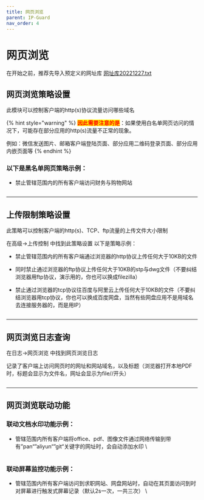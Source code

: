 ```yaml
---
title: 网页浏览
parent: IP-Guard
nav_order: 4
---
```


# 网页浏览

在开始之前，推荐先导入预定义的网址库 [网址库20221227.txt](https://github.com/AJMOXu/ajmoxu.github.io/files/10704304/20221227.txt)

## 网页浏览策略设置

此模块可以控制客户端的http(s)协议流量访问哪些域名

{% hint style="warning" %}
<mark style="color:red;">**因此需要注意的是**</mark>：如果使用白名单网页访问的情况下，可能存在部分应用的http(s)流量不正常的现象。

例如：微信发送图片、邮箱客户端登陆页面、部分应用二维码登录页面、部分应用内嵌页面等
{% endhint %}

### 以下是黑名单网页策略示例：

*   禁止管辖范围内的所有客户端访问财务与购物网站\
    &#x20;

    <figure><img src="https://user-images.githubusercontent.com/123937106/218020140-eaf91812-03cd-4fa2-a1a6-2c53d3f53cdb.png" alt=""><figcaption></figcaption></figure>





***

## 上传限制策略设置

此策略可以控制客户端的http(s)、TCP、ftp流量的上传文件大小限制

在高级->上传控制 中找到此策略设置 以下是策略示例：

* 禁止管辖范围内的所有客户端通过浏览器的http协议上传任何大于10KB的文件
* 同时禁止通过浏览器的ftp协议上传任何大于10KB的stp与dwg文件（不要纠结浏览器用ftp协议，演示用的，你也可以换成filezilla）
*   禁止通过浏览器的tcp协议往百度与阿里云上传任何大于10KB的文件（不要纠结浏览器用tcp协议，你也可以换成百度网盘，当然有些网盘应用不是用域名去连接服务器的，而是用IP）&#x20;

    <figure><img src="https://user-images.githubusercontent.com/123937106/218021050-01b8cfcf-95f4-4be3-8e25-999a09b79d68.png" alt=""><figcaption></figcaption></figure>





***

## 网页浏览日志查询

在日志->网页浏览 中找到网页浏览日志

记录了客户端上访问网页时的网址和网站域名，以及标题（浏览器打开本地PDF时，标题会显示为文件名，网址会显示为file//开头）\
&#x20;

<figure><img src="https://user-images.githubusercontent.com/123937106/218030365-cdf31ad8-e7af-469c-8711-aad8d596fccb.png" alt=""><figcaption></figcaption></figure>



***

## 网页浏览联动功能

### 联动文档水印功能示例：

*   管辖范围内所有客户端将office、pdf、图像文件通过网络传输到带有”pan“”aliyun“”git“关键字的网址时，会自动添加水印 \


    <figure><img src="https://user-images.githubusercontent.com/123937106/218032245-52d665a9-7182-48a3-8580-7880bab4c6d9.png" alt=""><figcaption></figcaption></figure>

### 联动屏幕监控功能示例：

*   管辖范围内所有客户端访问到求职网站、网盘网站时，自动在其页面访问到时对屏幕进行触发式屏幕记录（默认2s一次，一共三次） \


    <figure><img src="https://user-images.githubusercontent.com/123937106/218032811-fc6a7e02-e24c-44f1-8a15-4349c53c727e.png" alt=""><figcaption></figcaption></figure>
